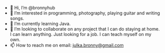 - 👋 Hi, I’m @bronnyhub
- 👀 I’m interested in programming, photography, playing guitar and writing songs.
- 🌱 I’m currently learning Java.
- 💞️ I’m looking to collaborate on any project that I can do staying at home. I can learn anything.
Just looking for a job. I can teach myself on my own.
- 📫 How to reach me on email: julka.bronny@gmail.com

<!---
bronnyhub/bronnyhub is a ✨ special ✨ repository because its `README.md` (this file) appears on your GitHub profile.
You can click the Preview link to take a look at your changes.
--->
